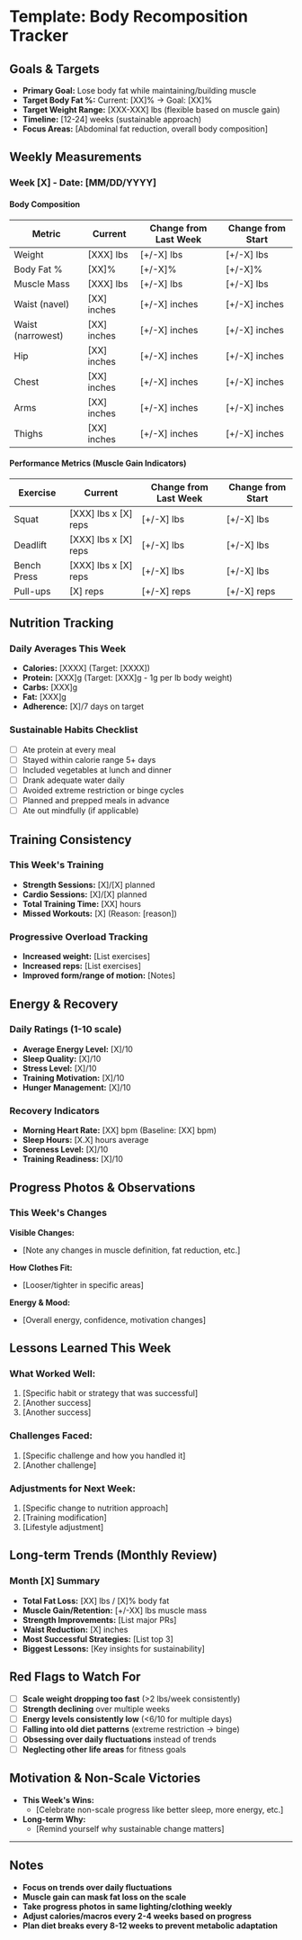 # Template: Body Recomposition Tracker

## Goals & Targets
- **Primary Goal:** Lose body fat while maintaining/building muscle
- **Target Body Fat %:** Current: [XX]% → Goal: [XX]%
- **Target Weight Range:** [XXX-XXX] lbs (flexible based on muscle gain)
- **Timeline:** [12-24] weeks (sustainable approach)
- **Focus Areas:** [Abdominal fat reduction, overall body composition]

## Weekly Measurements

### Week [X] - Date: [MM/DD/YYYY]

#### Body Composition
| Metric | Current | Change from Last Week | Change from Start |
|--------|---------|----------------------|-------------------|
| Weight | [XXX] lbs | [+/-X] lbs | [+/-X] lbs |
| Body Fat % | [XX]% | [+/-X]% | [+/-X]% |
| Muscle Mass | [XXX] lbs | [+/-X] lbs | [+/-X] lbs |
| Waist (navel) | [XX] inches | [+/-X] inches | [+/-X] inches |
| Waist (narrowest) | [XX] inches | [+/-X] inches | [+/-X] inches |
| Hip | [XX] inches | [+/-X] inches | [+/-X] inches |
| Chest | [XX] inches | [+/-X] inches | [+/-X] inches |
| Arms | [XX] inches | [+/-X] inches | [+/-X] inches |
| Thighs | [XX] inches | [+/-X] inches | [+/-X] inches |

#### Performance Metrics (Muscle Gain Indicators)
| Exercise | Current | Change from Last Week | Change from Start |
|----------|---------|----------------------|-------------------|
| Squat | [XXX] lbs x [X] reps | [+/-X] lbs | [+/-X] lbs |
| Deadlift | [XXX] lbs x [X] reps | [+/-X] lbs | [+/-X] lbs |
| Bench Press | [XXX] lbs x [X] reps | [+/-X] lbs | [+/-X] lbs |
| Pull-ups | [X] reps | [+/-X] reps | [+/-X] reps |

## Nutrition Tracking

### Daily Averages This Week
- **Calories:** [XXXX] (Target: [XXXX])
- **Protein:** [XXX]g (Target: [XXX]g - 1g per lb body weight)
- **Carbs:** [XXX]g
- **Fat:** [XXX]g
- **Adherence:** [X]/7 days on target

### Sustainable Habits Checklist
- [ ] Ate protein at every meal
- [ ] Stayed within calorie range 5+ days
- [ ] Included vegetables at lunch and dinner
- [ ] Drank adequate water daily
- [ ] Avoided extreme restriction or binge cycles
- [ ] Planned and prepped meals in advance
- [ ] Ate out mindfully (if applicable)

## Training Consistency

### This Week's Training
- **Strength Sessions:** [X]/[X] planned
- **Cardio Sessions:** [X]/[X] planned
- **Total Training Time:** [XX] hours
- **Missed Workouts:** [X] (Reason: [reason])

### Progressive Overload Tracking
- **Increased weight:** [List exercises]
- **Increased reps:** [List exercises]
- **Improved form/range of motion:** [Notes]

## Energy & Recovery

### Daily Ratings (1-10 scale)
- **Average Energy Level:** [X]/10
- **Sleep Quality:** [X]/10
- **Stress Level:** [X]/10
- **Training Motivation:** [X]/10
- **Hunger Management:** [X]/10

### Recovery Indicators
- **Morning Heart Rate:** [XX] bpm (Baseline: [XX] bpm)
- **Sleep Hours:** [X.X] hours average
- **Soreness Level:** [X]/10
- **Training Readiness:** [X]/10

## Progress Photos & Observations

### This Week's Changes
**Visible Changes:**
- [Note any changes in muscle definition, fat reduction, etc.]

**How Clothes Fit:**
- [Looser/tighter in specific areas]

**Energy & Mood:**
- [Overall energy, confidence, motivation changes]

## Lessons Learned This Week

### What Worked Well:
1. [Specific habit or strategy that was successful]
2. [Another success]
3. [Another success]

### Challenges Faced:
1. [Specific challenge and how you handled it]
2. [Another challenge]

### Adjustments for Next Week:
1. [Specific change to nutrition approach]
2. [Training modification]
3. [Lifestyle adjustment]

## Long-term Trends (Monthly Review)

### Month [X] Summary
- **Total Fat Loss:** [XX] lbs / [X]% body fat
- **Muscle Gain/Retention:** [+/-XX] lbs muscle mass
- **Strength Improvements:** [List major PRs]
- **Waist Reduction:** [X] inches
- **Most Successful Strategies:** [List top 3]
- **Biggest Lessons:** [Key insights for sustainability]

## Red Flags to Watch For
- [ ] **Scale weight dropping too fast** (>2 lbs/week consistently)
- [ ] **Strength declining** over multiple weeks
- [ ] **Energy levels consistently low** (<6/10 for multiple days)
- [ ] **Falling into old diet patterns** (extreme restriction → binge)
- [ ] **Obsessing over daily fluctuations** instead of trends
- [ ] **Neglecting other life areas** for fitness goals

## Motivation & Non-Scale Victories
- **This Week's Wins:**
  - [Celebrate non-scale progress like better sleep, more energy, etc.]
- **Long-term Why:**
  - [Remind yourself why sustainable change matters]

---

## Notes
- **Focus on trends over daily fluctuations**
- **Muscle gain can mask fat loss on the scale**
- **Take progress photos in same lighting/clothing weekly**
- **Adjust calories/macros every 2-4 weeks based on progress**
- **Plan diet breaks every 8-12 weeks to prevent metabolic adaptation** 
